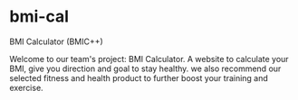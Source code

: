 # bmi-cal
BMI Calculator (BMIC++)

Welcome to our team's project: BMI Calculator. A website to calculate your BMI, give you direction and goal to stay healthy. we also recommend our selected fitness and health product to further boost your training and exercise.
